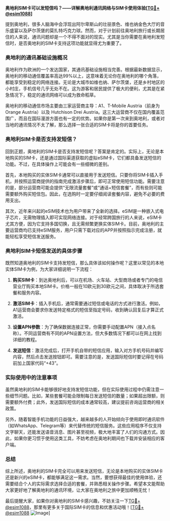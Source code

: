 **奥地利SIM卡可以发短信吗？——详解奥地利通讯网络与SIM卡使用体验[[TG💪+ @esim1088](https://t.me/s/esim1088)]**

提到奥地利，很多人脑海中会浮现出阿尔卑斯山的壮丽景色、维也纳金色大厅的音乐盛宴以及萨尔茨堡的莫扎特巧克力球。然而，对于计划前往奥地利旅行或长期居住的人来说，通讯问题却是一个不得不面对的现实。尤其是当你需要在奥地利发短信时，是否奥地利的SIM卡支持这项功能就显得尤为重要了。

### 奥地利的通讯基础设施概况

奥地利作为欧洲的一个发达国家，其通讯基础设施相当完善。根据最新数据显示，奥地利的移动通信覆盖率高达99%以上，这意味着无论你在奥地利的哪个角落，都能享受到稳定的网络连接。无论是大城市如维也纳、萨尔茨堡，还是乡村地区的小村庄，手机信号几乎无处不在。这为游客和居民提供了极大的便利，尤其是在紧急情况下，稳定的通讯网络可以成为救命稻草。

奥地利的移动通信市场主要由三家运营商主导：A1、T-Mobile Austria（前身为Orange Austria）以及 Hutchison Drei Austria。这三大运营商不仅在国内覆盖范围广，而且在国际漫游方面也有一定的优势。如果你是第一次来到奥地利，或者对当地的通讯情况不太了解，那么选择一张合适的SIM卡将是你的首要任务。

### 奥地利SIM卡是否支持发短信？

回到正题，奥地利的SIM卡是否支持发短信呢？答案是肯定的。实际上，无论是本地购买的SIM卡，还是通过国际渠道获取的虚拟eSIM卡，它们都具备发送短信的功能。不过，在具体操作上可能会有一些细微的差别。

首先，本地购买的实体SIM卡通常可以直接用于发送短信。只要你将SIM卡插入手机，并按照运营商提供的指南完成激活步骤后，即可正常使用短信功能。需要注意的是，部分运营商可能会提供“无限流量套餐”或“通话+短信套餐”，而有些则可能需要额外购买短信包。因此，在选购时一定要仔细阅读套餐内容，避免不必要的费用支出。

其次，近年来兴起的eSIM技术也为用户带来了全新的选择。eSIM是一种嵌入式电子芯片，无需物理插入即可实现网络连接。对于经常跨国旅行的人来说，eSIM卡尤其方便，因为它支持多国切换，且无需频繁更换实体SIM卡。目前，奥地利的主要运营商均已支持eSIM服务，用户只需下载对应的APP并按照指示完成注册，就能轻松享受短信发送服务。

### 奥地利SIM卡短信发送的具体步骤

既然知道奥地利的SIM卡支持发短信，那么具体该如何操作呢？这里以常见的本地实体SIM卡为例，为大家详细说明一下流程：

1. **购买SIM卡**：到达奥地利后，可以在机场、火车站、大型商场或者专门的电信营业厅购买本地SIM卡。价格一般在10欧元到30欧元之间，具体取决于所选套餐和服务内容。
   
2. **激活SIM卡**：插入手机后，通常需要通过短信或电话的方式进行激活。例如，A1运营商会要求你发送特定格式的短信至指定号码，收到确认回复后才算正式激活。

3. **设置APN参数**：为了确保数据连接正常，你需要手动配置APN（接入点名称）。不同运营商有不同的APN设置方法，但大多数情况下都可以在网上找到详细的教程。

4. **发送短信**：激活完成后，打开手机自带的短信应用，输入对方手机号码并编写内容，然后点击发送按钮即可。需要注意的是，发送国际短信时要记得在号码前加上国家代码“+43”。

### 实际使用中的注意事项

虽然奥地利的SIM卡能够很好地支持发短信功能，但在实际使用过程中仍需注意一些细节问题。比如，某些套餐可能会限制每日发送短信的数量；如果超出限额，则需要额外付费；此外，发送国际短信的成本通常较高，建议提前咨询运营商的相关政策。

另外，随着智能手机功能的日益强大，越来越多的人开始倾向于使用即时通讯软件（如WhatsApp、Telegram等）来代替传统的短信服务。这些应用程序不仅支持文字聊天，还能发送语音消息、图片甚至视频，极大地丰富了人们的沟通方式。因此，如果你更习惯于使用这类工具，不妨考虑在奥地利期间也下载并安装相应的客户端。

### 总结

综上所述，奥地利的SIM卡完全可以用来发送短信，无论是本地购买的实体SIM卡还是新兴的eSIM卡，都能够满足这一需求。当然，要想获得最佳的使用体验，还需要结合个人的实际需求选择合适的套餐，并熟悉相关操作步骤。希望本文能帮助大家更好地了解奥地利的通讯环境，让大家在奥地利之旅中更加顺畅无忧！

最后提醒大家，如果你对奥地利的SIM卡感兴趣，不妨关注一下[TG💪+ @esim1088](https://t.me/s/esim1088)，那里有更多关于国际SIM卡的信息和优惠活动哦！[[TG💪+ @esim1088](https://t.me/s/esim1088) ![Image](https://i.postimg.cc/4NQfJmqS/Snipaste-2025-05-13-00-14-12.png)]